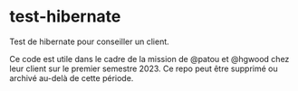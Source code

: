 # test-hibernate

Test de hibernate pour conseiller un client.

Ce code est utile dans le cadre de la mission de @patou et @hgwood chez leur client sur le premier semestre 2023.
Ce repo peut être supprimé ou archivé au-delà de cette période.

